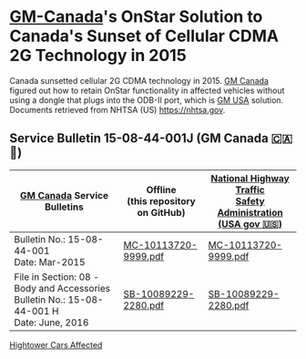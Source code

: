 # [GM-Canada](https://www.gm.ca/)'s OnStar Solution to Canada's Sunset of Cellular CDMA 2G Technology in 2015

Canada sunsetted cellular 2G CDMA technology in 2015. [GM Canada](https://www.gm.ca/) figured out how to retain OnStar functionality in affected vehicles without using a dongle that plugs into the ODB-II port, which is [GM USA](https://www.gm.com/) solution. Documents retrieved from NHTSA (US) https://nhtsa.gov.

## Service Bulletin 15-08-44-001J (GM Canada 🇨🇦 🍁)

| [GM Canada](https://www.gm.ca/) Service Bulletins | Offline<br /> (this repository<br /> on GitHub) | [National Highway Traffic<br /> Safety Administration<br />\(USA gov  🇺🇸\)](https://nhtsa.gov) |
|-----------------------------|---------|--------|
| Bulletin No.: 15-08-44-001<br /> Date: Mar-2015 | [MC-10113720-9999.pdf](MC-10113720-9999.pdf) | [MC-10113720-9999.pdf](https://static.nhtsa.gov/odi/tsbs/2019/MC-10166666-9999.pdf) |
| File in Section: 08 -Body and Accessories<br /> Bulletin No.: 15-08-44-001 H<br /> Date: June, 2016  | [SB-10089229-2280.pdf](SB-10089229-2280.pdf) | [SB-10089229-2280.pdf](https://static.nhtsa.gov/odi/tsbs/2016/SB-10089229-2280.pdf) |

[Hightower Cars Affected](HightowerCarsAffected.md)
